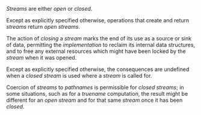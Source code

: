  



*Streams* are either *open* or *closed*. 



Except as explicitly specified otherwise, operations that create and return *streams* return *open streams*. 



The action of *closing* a *stream* marks the end of its use as a source or sink of data, permitting the *implementation* to reclaim its internal data structures, and to free any external resources which might have been locked by the *stream* when it was opened. 



Except as explicitly specified otherwise, the consequences are undefined when a *closed stream* is used where a *stream* is called for. 



Coercion of *streams* to *pathnames* is permissible for *closed streams*; in some situations, such as for a *truename* computation, the result might be different for an *open stream* and for that same *stream* once it has been *closed*. 



